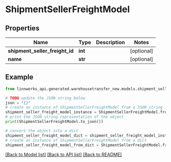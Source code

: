 # ShipmentSellerFreightModel


## Properties

Name | Type | Description | Notes
------------ | ------------- | ------------- | -------------
**shipment_seller_freight_id** | **int** |  | [optional] 
**name** | **str** |  | [optional] 

## Example

```python
from linnworks_api.generated.warehousetransfer_new.models.shipment_seller_freight_model import ShipmentSellerFreightModel

# TODO update the JSON string below
json = "{}"
# create an instance of ShipmentSellerFreightModel from a JSON string
shipment_seller_freight_model_instance = ShipmentSellerFreightModel.from_json(json)
# print the JSON string representation of the object
print(ShipmentSellerFreightModel.to_json())

# convert the object into a dict
shipment_seller_freight_model_dict = shipment_seller_freight_model_instance.to_dict()
# create an instance of ShipmentSellerFreightModel from a dict
shipment_seller_freight_model_from_dict = ShipmentSellerFreightModel.from_dict(shipment_seller_freight_model_dict)
```
[[Back to Model list]](../README.md#documentation-for-models) [[Back to API list]](../README.md#documentation-for-api-endpoints) [[Back to README]](../README.md)


